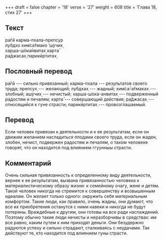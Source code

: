 +++
draft = false
chapter = '18'
verse = '27'
weight = 608
title = 'Глава 18, стих 27'
+++
## Текст

ра̄гӣ карма-пхала-препсур  
лубдхо хим̇са̄тмако ’ш́учих̣  
харша-ш́ока̄нвитах̣ карта̄  
ра̄джасах̣ парикӣртитах̣

## Пословный перевод

ра̄гӣ --- сильно привязанный; карма-пхала --- результатов своего труда;
препсух̣ --- желающий; лубдхах̣ --- жадный; хим̇са̄-а̄тмаках̣ --- злобный;
аш́учих̣ --- нечистый; харша-ш́ока-анвитах̣ --- подверженный радостям и
печалям; карта̄ --- совершающий действия; ра̄джасах̣ --- относящийся к гуне
страсти; парикӣртитах̣ --- провозглашаемый.

## Перевод

Если человек привязан к деятельности и к ее результатам, если он движим
желанием насладиться плодами своего труда, если он жаден, злобен,
нечист, подвержен радостям и печалям, о таком человеке говорят, что он
находится под влиянием ггуунныы страсти.

## Комментарий

Очень сильная привязанность к определенному виду деятельности, вернее к
ее результатам, вызвана привязанностью человека к материалистическому
образу жизни: к семейному очагу, жене и детям. Такой человек никогда не
стремится к совершенству и возвышенным идеалам. Он желает только одного:
окружить себя материальным комфортом. Такие люди, как правило, очень
жадны, они думают, что все их приобретения останутся с ними навеки и
никогда не будут потеряны. Враждебные к другим, они готовы на все ради
наслаждений. Поэтому обычно такие люди нечисты и неразборчивы в
средствах: им все равно, каким путем к ним приходят деньги. Они
безудержно радуются успеху и сильно страдают, сталкиваясь с неудачами.
Так действуют те, кто находится под влиянием гуны страсти.

